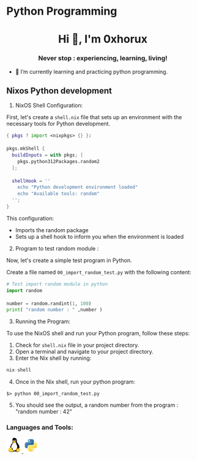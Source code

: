 
# Python Programming

<h1 align="center">Hi 👋, I'm 0xhorux</h1>
<h3 align="center">Never stop : experiencing, learning, living!</h3>

- 🔭 I’m currently learning and practicing python programming.

## Nixos Python development

1. NixOS Shell Configuration:

First, let's create a `shell.nix` file that sets up an environment with the necessary tools for Python development.

```nix
{ pkgs ? import <nixpkgs> {} }:

pkgs.mkShell {
  buildInputs = with pkgs; [
    pkgs.python312Packages.random2
  ];

  shellHook = ''
    echo "Python development environment loaded"
    echo "Available tools: random"
  '';
}

```

This configuration:
- Imports the random package
- Sets up a shell hook to inform you when the environment is loaded

2. Program to test random module :

Now, let's create a simple test program in Python.

Create a file named `00_import_random_test.py` with the following content:

```python
# Test import random module in python
import random

number = random.randint(1, 100)
print( "random number : " ,number )

```

3. Running the Program:

To use the NixOS shell and run your Python program, follow these steps:

  1. Check for `shell.nix` file in your project directory.
  2. Open a terminal and navigate to your project directory.
  3. Enter the Nix shell by running:
   ```nix
   nix-shell
   ```
  4. Once in the Nix shell, run your python  program:
  ```shell 
  $> python 00_import_random_test.py
  ```
  5. You should see the output, a random number from the program : "random number : 42"

<h3 align="left">Languages and Tools:</h3>
<p align="left"> <a href="https://www.linux.org/" target="_blank" rel="noreferrer"> <img src="https://raw.githubusercontent.com/devicons/devicon/master/icons/linux/linux-original.svg" alt="linux" width="40" height="40"/> </a> <a href="https://www.python.org" target="_blank" rel="noreferrer"> <img src="https://raw.githubusercontent.com/devicons/devicon/master/icons/python/python-original.svg" alt="python" width="40" height="40"/> </a> </p>

